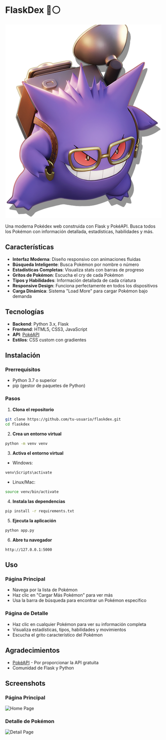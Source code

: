 # FlaskDex 🔴⚪

![FlaskDex Banner](static/img/gengar.png)

Una moderna Pokédex web construida con Flask y PokéAPI. Busca todos los Pokémon con información detallada, estadísticas, habilidades y más.

## Características

- **Interfaz Moderna**: Diseño responsivo con animaciones fluidas
- **Búsqueda Inteligente**: Busca Pokémon por nombre o número
- **Estadísticas Completas**: Visualiza stats con barras de progreso
- **Gritos de Pokémon**: Escucha el cry de cada Pokémon
- **Tipos y Habilidades**: Información detallada de cada criatura
- **Responsive Design**: Funciona perfectamente en todos los dispositivos
- **Carga Dinámica**: Sistema "Load More" para cargar Pokémon bajo demanda

## Tecnologías

- **Backend**: Python 3.x, Flask
- **Frontend**: HTML5, CSS3, JavaScript
- **API**: [PokéAPI](https://pokeapi.co/)
- **Estilos**: CSS custom con gradientes

## Instalación

### Prerrequisitos

- Python 3.7 o superior
- pip (gestor de paquetes de Python)

### Pasos

1. **Clona el repositorio**
```bash
git clone https://github.com/tu-usuario/flaskdex.git
cd flaskdex
```

2. **Crea un entorno virtual**
```bash
python -m venv venv
```

3. **Activa el entorno virtual**

- Windows:
```bash
venv\Scripts\activate
```

- Linux/Mac:
```bash
source venv/bin/activate
```

4. **Instala las dependencias**
```bash
pip install -r requirements.txt
```

5. **Ejecuta la aplicación**
```bash
python app.py
```

6. **Abre tu navegador**
```
http://127.0.0.1:5000
```

## Uso

### Página Principal
- Navega por la lista de Pokémon
- Haz clic en "Cargar Más Pokémon" para ver más
- Usa la barra de búsqueda para encontrar un Pokémon específico

### Página de Detalle
- Haz clic en cualquier Pokémon para ver su información completa
- Visualiza estadísticas, tipos, habilidades y movimientos
- Escucha el grito característico del Pokémon

## Agradecimientos

- [PokéAPI](https://pokeapi.co/) - Por proporcionar la API gratuita
- Comunidad de Flask y Python

## Screenshots

### Página Principal
![Home Page](screenshots/home.png)

### Detalle de Pokémon
![Detail Page](screenshots/detail.png)